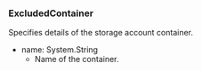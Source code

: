 ### ExcludedContainer
Specifies details of the storage account container.

- name: System.String
  - Name of the container.
